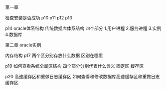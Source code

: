 第一章

检查安装是否成功
p10 p11 p12 p13


p14
oracle体系结构
传统数据库体系结构
四个部分
1.用户进程
2.服务进程
3.实例
4.数据库


第二章
oracle实例

内存结构
p17
两个区分别存放什么数据
区别在哪里

p19
如何查看系统全局区结构
四个部分分别代表什么含义
固定区
缓存区


p20
高速缓存区和重做日志缓存区
如何查看和修改数据库高速缓存区和重做日志缓存区